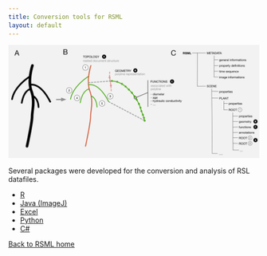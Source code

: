 ```yaml
---
title: Conversion tools for RSML
layout: default
---
```


[![RSML format schema](/images/format.png)](/images/format.png)

Several packages were developed for the conversion and analysis of RSL datafiles.

 - [R](r_rsml)
 - [Java (ImageJ)](imagej_rsml)
 - [Excel](excell_rsml)
 - [Python](python_rsml)
 - [C#](/tools/c#_rsml)
 
[Back to RSML home](/index)

